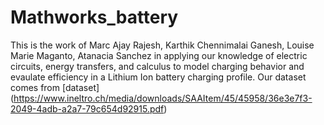 # Mathworks_battery


This is the work of Marc Ajay Rajesh, Karthik Chennimalai Ganesh, Louise Marie Maganto, Atanacia Sanchez in  applying our knowledge of electric circuits, energy transfers, and calculus to model charging behavior and evaulate efficiency in a Lithium Ion battery charging profile.
Our dataset comes from [dataset] (https://www.ineltro.ch/media/downloads/SAAItem/45/45958/36e3e7f3-2049-4adb-a2a7-79c654d92915.pdf)
